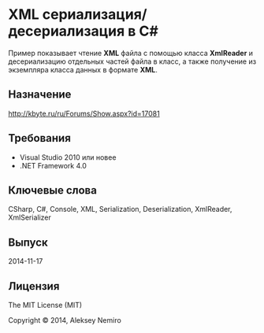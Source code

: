 ﻿# XML сериализация/десериализация в C#

Пример показывает чтение **XML** файла с помощью класса **XmlReader**
и десериализацию отдельных частей файла в класс, а также получение
из экземпляра класса данных в формате **XML**.

## Назначение

http://kbyte.ru/ru/Forums/Show.aspx?id=17081

## Требования

* Visual Studio 2010 или новее
* .NET Framework 4.0

## Ключевые слова

CSharp, C#, Console, XML, Serialization, Deserialization, XmlReader, XmlSerializer

## Выпуск

2014-11-17

## Лицензия

The MIT License (MIT)

Copyright © 2014, Aleksey Nemiro